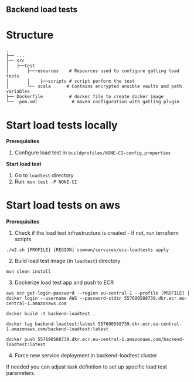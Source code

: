 ## Backend load tests

# Structure

    .
    ├── ...
    ├── src          
    │   ├──test      
    │       ├──resources    # Resources used to configure gatling load tests
    │       │    ├──scripts # script perform the test
    │       └── scala      # Contains encrypted ansible vaults and path variables
    ├── Dockerfile          # docker file to create docker image
    └──  pom.xml             # maven configuration with gatling plugin
    
   
# Start load tests locally

**Prerequisites**

1. Configure load test in `buildprofiles/NONE-CI-config.properties`
    
**Start load test**

1. Go to `loadtest` directory
2. Run: `mvn test -P NONE-CI`  
    
# Start load tests on aws

**Prerequisites**

1. Check if the load test infrastructure is created - if not, run terraform scripts

```
./w2.sh [PROFILE] [REGION] common/services/ecs-loadtests apply
```

2. Build load test image (in ```loadtest```) directory
```
mvn clean install
```

3. Dockerize load test app and push to ECR

```
aws ecr get-login-password --region eu-central-1 --profile [PROFILE] | docker login --username AWS --password-stdin 557690588739.dkr.ecr.eu-central-1.amazonaws.com
```

```
docker build -t backend-loadtest .
```

```
docker tag backend-loadtest:latest 557690588739.dkr.ecr.eu-central-1.amazonaws.com/backend-loadtest:latest
```

```
docker push 557690588739.dkr.ecr.eu-central-1.amazonaws.com/backend-loadtest:latest
```

4. Force new service deployment in backend-loadtest cluster

If needed you can adjust task definition to set up specific load test parameters.

 
   